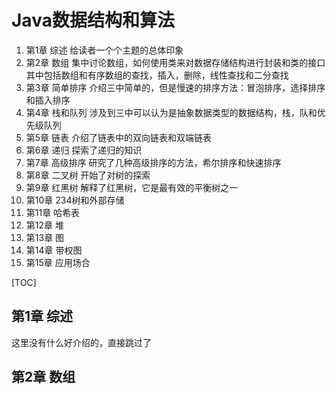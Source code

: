 # Java数据结构和算法

1. 第1章 综述 给读者一个个主题的总体印象
2. 第2章 数组 集中讨论数组，如何使用类来对数据存储结构进行封装和类的接口 其中包括数组和有序数组的查找，插入，删除，线性查找和二分查找
3. 第3章 简单排序 介绍三中简单的，但是慢速的排序方法：冒泡排序，选择排序和插入排序
4. 第4章 栈和队列 涉及到三中可以认为是抽象数据类型的数据结构，栈，队和优先级队列
5. 第5章 链表 介绍了链表中的双向链表和双端链表
6. 第6章 递归 探索了递归的知识
7. 第7章 高级排序 研究了几种高级排序的方法，希尔排序和快速排序
8. 第8章 二叉树 开始了对树的探索
9. 第9章 红黑树 解释了红黑树，它是最有效的平衡树之一
10. 第10章 234树和外部存储
11. 第11章 哈希表
12. 第12章 堆
13. 第13章 图
14. 第14章 带权图
15. 第15章 应用场合

[TOC]

## 第1章 综述

这里没有什么好介绍的，直接跳过了

## 第2章 数组


